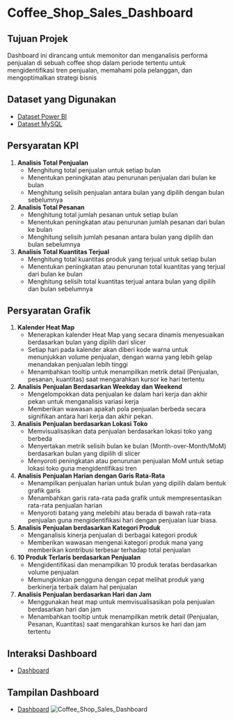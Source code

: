 # Coffee_Shop_Sales_Dashboard

## Tujuan Projek
Dashboard ini dirancang untuk memonitor dan menganalisis performa penjualan di sebuah coffee shop dalam periode tertentu untuk mengidentifikasi tren penjualan, memahami pola pelanggan, dan mengoptimalkan strategi bisnis

## Dataset yang Digunakan
- <a href="https://github.com/ifanapridarahman/Coffee_Shop_Sales_Dashboard/blob/main/Coffee%20Shop%20Sales.xlsx">Dataset Power BI</a>
- <a href="https://github.com/ifanapridarahman/Coffee_Shop_Sales_Dashboard/blob/main/Coffee%20Shop%20Sales.csv">Dataset MySQL</a>

## Persyaratan KPI
1. **Analisis Total Penjualan**
   - Menghitung total penjualan untuk setiap bulan
   - Menentukan peningkatan atau penurunan penjualan dari bulan ke bulan
   - Menghitung selisih penjualan antara bulan yang dipilih dengan bulan sebelumnya
2. **Analisis Total Pesanan**
   - Menghitung total jumlah pesanan untuk setiap bulan
   - Menentukan peningkatan atau penurunan jumlah pesanan dari bulan ke bulan
   - Menghitung selisih jumlah pesanan antara bulan yang dipilih dan bulan sebelumnya
3. **Analisis Total Kuantitas Terjual**
   - Menghitung total kuantitas produk yang terjual untuk setiap bulan
   - Menentukan peningkatan atau penurunan total kuantitas yang terjual dari bulan ke bulan
   - Menghitung selisih total kuantitas terjual antara bulan yang dipilih dan bulan sebelumnya

## Persyaratan Grafik
1. **Kalender Heat Map**
   - Menerapkan kalender Heat Map yang secara dinamis menyesuaikan berdasarkan bulan yang dipilih dari slicer
   - Setiap hari pada kalender akan diberi kode warna untuk menunjukkan volume penjualan, dengan warna yang lebih gelap menandakan penjualan lebih tinggi
   - Menambahkan tooltip untuk menampilkan metrik detail (Penjualan, pesanan, kuantitas) saat mengarahkan kursor ke hari tertentu
2. **Analisis Penjualan Berdasarkan Weekday dan Weekend**
   - Mengelompokkan data penjualan ke dalam hari kerja dan akhir pekan untuk menganalisis variasi kerja
   - Memberikan wawasan apakah pola penjualan berbeda secara signifikan antara hari kerja dan akhir pekan.
3. **Analisis Penjualan berdasarkan Lokasi Toko**
   - Memvisualisasikan data penjualan berdasarkan lokasi toko yang berbeda
   - Menyertakan metrik selisih bulan ke bulan (Month-over-Month/MoM) berdasarkan bulan yang dipilih di slicer
   - Menyoroti peningkatan atau penurunan penjualan MoM untuk setiap lokasi toko guna mengidentifikasi tren
4. **Analisis Penjualan Harian dengan Garis Rata-Rata**
   - Menampilkan penjualan harian untuk bulan yang dipilih dalam bentuk grafik garis
   - Menambahkan garis rata-rata pada grafik untuk mempresentasikan rata-rata penjualan harian
   - Menyoroti batang yang melebihi atau berada di bawah rata-rata penjualan guna mengidentifikasi hari dengan penjualan luar biasa.
5. **Analisis Penjualan berdasarkan Kategori Produk**
   - Menganalisis kinerja penjualan di berbagai kategori produk
   - Memberikan wawasan mengenai kategori produk mana yang memberikan kontribusi terbesar terhadap total penjualan
6. **10 Produk Terlaris berdasarkan Penjualan**
   - Mengidentifikasi dan menampilkan 10 produk teratas berdasarkan volume penjualan
   -  Memungkinkan pengguna dengan cepat melihat produk yang berkinerja terbaik dalam hal penjualan
7. **Analisis Penjualan berdasarkan Hari dan Jam**
   - Menggunakan heat map untuk memvisualisasikan pola penjualan berdasarkan hari dan jam
   - Menambahkan tooltip untuk menampilkan metrik detail (Penjualan, Pesanan, Kuantitas) saat mengarahkan kursos ke hari dan jam tertentu

## Interaksi Dashboard
- <a href="https://github.com/ifanapridarahman/Coffee_Shop_Sales_Dashboard/blob/main/Coffe%20Shop%20Sales.pbix">Dashboard</a>

## Tampilan Dashboard
- <a href="https://github.com/ifanapridarahman/Coffee_Shop_Sales_Dashboard/blob/main/Coffee_Shop_Sales_Dashboard.png">Dashboard</a>
![Coffee_Shop_Sales_Dashboard](https://github.com/user-attachments/assets/eac2ce15-7c15-48eb-8a86-f89a8b06d8ea)


